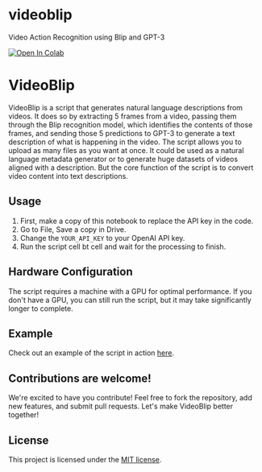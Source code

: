 # videoblip
Video Action Recognition using Blip and GPT-3

[![Open In Colab](https://colab.research.google.com/assets/colab-badge.svg)](https://colab.research.google.com/drive/1LaIgr5L0QAD2EMVSy3GiPp_XKypa0wAD?usp=sharing)


# VideoBlip

VideoBlip is a script that generates natural language descriptions from videos. It does so by extracting 5 frames from a video, passing them through the Blip recognition model, which identifies the contents of those frames, and sending those 5 predictions to GPT-3 to generate a text description of what is happening in the video. The script allows you to upload as many files as you want at once. It could be used as a natural language metadata generator or to generate huge datasets of videos aligned with a description. But the core function of the script is to convert video content into text descriptions.

## Usage

1. First, make a copy of this notebook to replace the API key in the code.
2. Go to File, Save a copy in Drive.
3. Change the `YOUR_API_KEY` to your OpenAI API key.
4. Run the script cell bt cell and wait for the processing to finish.

## Hardware Configuration

The script requires a machine with a GPU for optimal performance. If you don't have a GPU, you can still run the script, but it may take significantly longer to complete.

## Example

Check out an example of the script in action [here](https://colab.research.google.com/drive/1LaIgr5L0QAD2EMVSy3GiPp_XKypa0wAD?usp=sharing).

## Contributions are welcome!

We're excited to have you contribute! Feel free to fork the repository, add new features, and submit pull requests. Let's make VideoBlip better together!

## License

This project is licensed under the [MIT license](https://github.com/ivfloyd/videoblip/blob/main/LICENSE).


